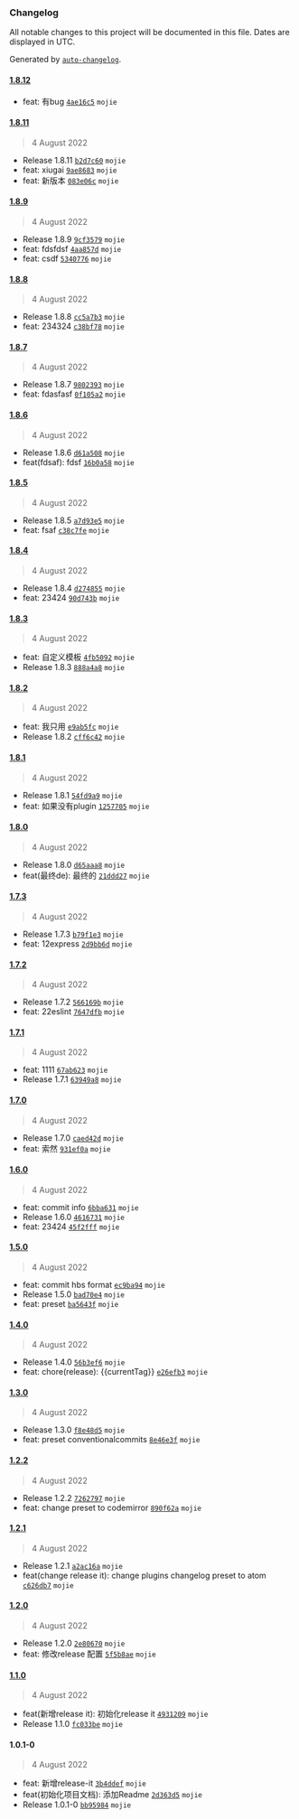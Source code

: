 ### Changelog

All notable changes to this project will be documented in this file. Dates are displayed in UTC.

Generated by [`auto-changelog`](https://github.com/CookPete/auto-changelog).

#### [1.8.12](http://git.okjiaoyu.cn/fe-test/npm_standard/compare/1.8.11...1.8.12)

- feat: 有bug [`4ae16c5`](http://git.okjiaoyu.cn/fe-test/npm_standard/commit/4ae16c5012deca18fe76391208feaa4fd02e1718) `mojie`

#### [1.8.11](http://git.okjiaoyu.cn/fe-test/npm_standard/compare/1.8.9...1.8.11)

> 4 August 2022

- Release 1.8.11 [`b2d7c60`](http://git.okjiaoyu.cn/fe-test/npm_standard/commit/b2d7c605ab695afbc7877131236c2ffe4c57a8dd) `mojie`
- feat: xiugai [`9ae8683`](http://git.okjiaoyu.cn/fe-test/npm_standard/commit/9ae86834b3e3f2444ed99d533f899eb4ba639f53) `mojie`
- feat: 新版本 [`083e06c`](http://git.okjiaoyu.cn/fe-test/npm_standard/commit/083e06c55d394f5cf2a06389645d624a5afc8530) `mojie`

#### [1.8.9](http://git.okjiaoyu.cn/fe-test/npm_standard/compare/1.8.8...1.8.9)

> 4 August 2022

- Release 1.8.9 [`9cf3579`](http://git.okjiaoyu.cn/fe-test/npm_standard/commit/9cf3579da99a39fa55412b6d4f40ee85c276f8c2) `mojie`
- feat: fdsfdsf [`4aa857d`](http://git.okjiaoyu.cn/fe-test/npm_standard/commit/4aa857d9b824cb1dacde9f088fc444fa1ead1e89) `mojie`
- feat: csdf [`5340776`](http://git.okjiaoyu.cn/fe-test/npm_standard/commit/534077644d9fbfc08747008e6d01ede4db920f12) `mojie`

#### [1.8.8](http://git.okjiaoyu.cn/fe-test/npm_standard/compare/1.8.7...1.8.8)

> 4 August 2022

- Release 1.8.8 [`cc5a7b3`](http://git.okjiaoyu.cn/fe-test/npm_standard/commit/cc5a7b318eb7bc090284e4141affe11c06f3941f) `mojie`
- feat: 234324 [`c38bf78`](http://git.okjiaoyu.cn/fe-test/npm_standard/commit/c38bf784708e5f980b2941d869053c75bea088c6) `mojie`

#### [1.8.7](http://git.okjiaoyu.cn/fe-test/npm_standard/compare/1.8.6...1.8.7)

> 4 August 2022

- Release 1.8.7 [`9802393`](http://git.okjiaoyu.cn/fe-test/npm_standard/commit/98023932279486213c7edd9de349eabf2b02ac4b) `mojie`
- feat: fdasfasf [`0f105a2`](http://git.okjiaoyu.cn/fe-test/npm_standard/commit/0f105a2330063f47cffad78382b7c2ba61f8aeb9) `mojie`

#### [1.8.6](http://git.okjiaoyu.cn/fe-test/npm_standard/compare/1.8.5...1.8.6)

> 4 August 2022

- Release 1.8.6 [`d61a508`](http://git.okjiaoyu.cn/fe-test/npm_standard/commit/d61a508df7a2793d5062c7b95731b4760de529ff) `mojie`
- feat(fdsaf): fdsf [`16b0a58`](http://git.okjiaoyu.cn/fe-test/npm_standard/commit/16b0a58f5bda9d2505daa5f43789c94237bc849b) `mojie`

#### [1.8.5](http://git.okjiaoyu.cn/fe-test/npm_standard/compare/1.8.4...1.8.5)

> 4 August 2022

- Release 1.8.5 [`a7d93e5`](http://git.okjiaoyu.cn/fe-test/npm_standard/commit/a7d93e535f8c759e81562d50249fda19e399a7cf) `mojie`
- feat: fsaf [`c38c7fe`](http://git.okjiaoyu.cn/fe-test/npm_standard/commit/c38c7fe812785627963deb6bc2c9484c096587b6) `mojie`

#### [1.8.4](http://git.okjiaoyu.cn/fe-test/npm_standard/compare/1.8.3...1.8.4)

> 4 August 2022

- Release 1.8.4 [`d274855`](http://git.okjiaoyu.cn/fe-test/npm_standard/commit/d27485584e9a8a57ec2e0671c8b8ed838a473206) `mojie`
- feat: 23424 [`90d743b`](http://git.okjiaoyu.cn/fe-test/npm_standard/commit/90d743b3f7d8d7958f49eaa0e2f3645f9cc22452) `mojie`

#### [1.8.3](http://git.okjiaoyu.cn/fe-test/npm_standard/compare/1.8.2...1.8.3)

> 4 August 2022

- feat: 自定义模板 [`4fb5092`](http://git.okjiaoyu.cn/fe-test/npm_standard/commit/4fb50922475a39bc747f35298f37bed7096559f8) `mojie`
- Release 1.8.3 [`888a4a8`](http://git.okjiaoyu.cn/fe-test/npm_standard/commit/888a4a85147652e04628b5d509459b9a48e08336) `mojie`

#### [1.8.2](http://git.okjiaoyu.cn/fe-test/npm_standard/compare/1.8.1...1.8.2)

> 4 August 2022

- feat: 我只用 [`e9ab5fc`](http://git.okjiaoyu.cn/fe-test/npm_standard/commit/e9ab5fc5149ad592ff2419f460e5ce87d5753c5f) `mojie`
- Release 1.8.2 [`cff6c42`](http://git.okjiaoyu.cn/fe-test/npm_standard/commit/cff6c427d40664e43b535e0e3d4f50120adc9a15) `mojie`

#### [1.8.1](http://git.okjiaoyu.cn/fe-test/npm_standard/compare/1.8.0...1.8.1)

> 4 August 2022

- Release 1.8.1 [`54fd9a9`](http://git.okjiaoyu.cn/fe-test/npm_standard/commit/54fd9a90f9a9fe7076e0a7676b84fd8487d8686f) `mojie`
- feat: 如果没有plugin [`1257705`](http://git.okjiaoyu.cn/fe-test/npm_standard/commit/12577051c9b18f0d97664bb5ac7aea787286c218) `mojie`

#### [1.8.0](http://git.okjiaoyu.cn/fe-test/npm_standard/compare/1.7.3...1.8.0)

> 4 August 2022

- Release 1.8.0 [`d65aaa8`](http://git.okjiaoyu.cn/fe-test/npm_standard/commit/d65aaa8032074bab74e9a0cea269e6106d51f4c7) `mojie`
- feat(最终de): 最终的 [`21ddd27`](http://git.okjiaoyu.cn/fe-test/npm_standard/commit/21ddd27be7cc76d627410a9ac704b7f56692c99e) `mojie`

#### [1.7.3](http://git.okjiaoyu.cn/fe-test/npm_standard/compare/1.7.2...1.7.3)

> 4 August 2022

- Release 1.7.3 [`b79f1e3`](http://git.okjiaoyu.cn/fe-test/npm_standard/commit/b79f1e3949aca007a62c25515d51ad83e4c9a8c3) `mojie`
- feat: 12express [`2d9bb6d`](http://git.okjiaoyu.cn/fe-test/npm_standard/commit/2d9bb6d14ba36451a708dc184cba1d2150c083b0) `mojie`

#### [1.7.2](http://git.okjiaoyu.cn/fe-test/npm_standard/compare/1.7.1...1.7.2)

> 4 August 2022

- Release 1.7.2 [`566169b`](http://git.okjiaoyu.cn/fe-test/npm_standard/commit/566169b61cf3c5133e6df7bc7c8d11f46f46e4c0) `mojie`
- feat: 22eslint [`7647dfb`](http://git.okjiaoyu.cn/fe-test/npm_standard/commit/7647dfbca26e694690044dd4a588912724cbd8b3) `mojie`

#### [1.7.1](http://git.okjiaoyu.cn/fe-test/npm_standard/compare/1.7.0...1.7.1)

> 4 August 2022

- feat: 1111 [`67ab623`](http://git.okjiaoyu.cn/fe-test/npm_standard/commit/67ab6234b1e66a04eb505cc47a4347aae240aa63) `mojie`
- Release 1.7.1 [`63949a8`](http://git.okjiaoyu.cn/fe-test/npm_standard/commit/63949a86f0bdfc0565cd4251e733eea0631b074d) `mojie`

#### [1.7.0](http://git.okjiaoyu.cn/fe-test/npm_standard/compare/1.6.0...1.7.0)

> 4 August 2022

- Release 1.7.0 [`caed42d`](http://git.okjiaoyu.cn/fe-test/npm_standard/commit/caed42def057adda8bb2fea69381b4cba45ba37d) `mojie`
- feat: 索然 [`931ef0a`](http://git.okjiaoyu.cn/fe-test/npm_standard/commit/931ef0a8495eb809fa9ef85d1cf504105e85528d) `mojie`

#### [1.6.0](http://git.okjiaoyu.cn/fe-test/npm_standard/compare/1.5.0...1.6.0)

> 4 August 2022

- feat: commit info [`6bba631`](http://git.okjiaoyu.cn/fe-test/npm_standard/commit/6bba63129a4daadb168703ed9a69ad50bbd4e1db) `mojie`
- Release 1.6.0 [`4616731`](http://git.okjiaoyu.cn/fe-test/npm_standard/commit/46167319fa4e6bd1da0d44dbffef77706e8edd22) `mojie`
- feat: 23424 [`45f2fff`](http://git.okjiaoyu.cn/fe-test/npm_standard/commit/45f2fff703d3e6673aa868dc74d53ab4c0cb4b95) `mojie`

#### [1.5.0](http://git.okjiaoyu.cn/fe-test/npm_standard/compare/1.4.0...1.5.0)

> 4 August 2022

- feat: commit hbs format [`ec9ba94`](http://git.okjiaoyu.cn/fe-test/npm_standard/commit/ec9ba9490e6a84fe089bd2f6f8c20208389d6ff4) `mojie`
- Release 1.5.0 [`bad70e4`](http://git.okjiaoyu.cn/fe-test/npm_standard/commit/bad70e4465d192feca8fdc0423a51ce61982b951) `mojie`
- feat: preset [`ba5643f`](http://git.okjiaoyu.cn/fe-test/npm_standard/commit/ba5643f8e75d623175b51a47f4e21ab8de2a33cf) `mojie`

#### [1.4.0](http://git.okjiaoyu.cn/fe-test/npm_standard/compare/1.3.0...1.4.0)

> 4 August 2022

- Release 1.4.0 [`56b3ef6`](http://git.okjiaoyu.cn/fe-test/npm_standard/commit/56b3ef6a4679caec3ff4dbf084fbc1b36ac84870) `mojie`
- feat: chore(release): {{currentTag}} [`e26efb3`](http://git.okjiaoyu.cn/fe-test/npm_standard/commit/e26efb302709f595e4e6fb8acaa86bc98fb29e3a) `mojie`

#### [1.3.0](http://git.okjiaoyu.cn/fe-test/npm_standard/compare/1.2.2...1.3.0)

> 4 August 2022

- Release 1.3.0 [`f8e48d5`](http://git.okjiaoyu.cn/fe-test/npm_standard/commit/f8e48d5b2ab0576677f99f6887e68b3571c1aaab) `mojie`
- feat: preset conventionalcommits [`8e46e3f`](http://git.okjiaoyu.cn/fe-test/npm_standard/commit/8e46e3f4aaf83dcacd312b6048f96e674b6fad6e) `mojie`

#### [1.2.2](http://git.okjiaoyu.cn/fe-test/npm_standard/compare/1.2.1...1.2.2)

> 4 August 2022

- Release 1.2.2 [`7262797`](http://git.okjiaoyu.cn/fe-test/npm_standard/commit/7262797ef2e26392ce1784d6f650c5dffa8feca1) `mojie`
- feat: change preset to codemirror [`890f62a`](http://git.okjiaoyu.cn/fe-test/npm_standard/commit/890f62ade9bd970932d76d1ba9c12b37d1c8ac13) `mojie`

#### [1.2.1](http://git.okjiaoyu.cn/fe-test/npm_standard/compare/1.2.0...1.2.1)

> 4 August 2022

- Release 1.2.1 [`a2ac16a`](http://git.okjiaoyu.cn/fe-test/npm_standard/commit/a2ac16aff9c381bed328345ee8b40d47088a72fb) `mojie`
- feat(change release it): change plugins changelog preset to atom [`c626db7`](http://git.okjiaoyu.cn/fe-test/npm_standard/commit/c626db757512834760d9b2997a07b443136d7441) `mojie`

#### [1.2.0](http://git.okjiaoyu.cn/fe-test/npm_standard/compare/1.1.0...1.2.0)

> 4 August 2022

- Release 1.2.0 [`2e80670`](http://git.okjiaoyu.cn/fe-test/npm_standard/commit/2e806709c311a89fce15da56c4d39ebeab9a29c1) `mojie`
- feat: 修改release 配置 [`5f5b8ae`](http://git.okjiaoyu.cn/fe-test/npm_standard/commit/5f5b8ae81247c35401cf3fd1de6d98af3be040ce) `mojie`

#### [1.1.0](http://git.okjiaoyu.cn/fe-test/npm_standard/compare/1.0.1-0...1.1.0)

> 4 August 2022

- feat(新增release it): 初始化release it [`4931209`](http://git.okjiaoyu.cn/fe-test/npm_standard/commit/49312092bfb72f47af1494a63d7c3e7c31867bf2) `mojie`
- Release 1.1.0 [`fc033be`](http://git.okjiaoyu.cn/fe-test/npm_standard/commit/fc033beeac9943fbbdc280b4fcf6c34e398af2bd) `mojie`

#### 1.0.1-0

> 4 August 2022

- feat: 新增release-it [`3b4ddef`](http://git.okjiaoyu.cn/fe-test/npm_standard/commit/3b4ddef0390d8b66b3043f89489a8a233c00f05e) `mojie`
- feat(初始化项目文档): 添加Readme [`2d363d5`](http://git.okjiaoyu.cn/fe-test/npm_standard/commit/2d363d505b06b39be38786e42461c406f4c01859) `mojie`
- Release 1.0.1-0 [`bb95984`](http://git.okjiaoyu.cn/fe-test/npm_standard/commit/bb959842566245fc6a4e803f5df7254b4f60c133) `mojie`
